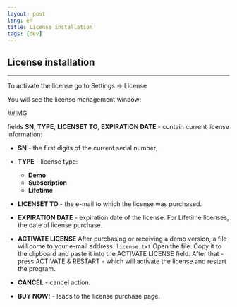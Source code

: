 ```yaml
---
layout: post
lang: en
title: License installation
tags: [dev]
---
```


## License installation

---

<!-- more -->

To activate the license go to Settings -> License  

You will see the license management window:  

##IMG

fields **SN**, **TYPE**, **LICENSET TO**, **EXPIRATION DATE** - contain current license information:  

- **SN** - the first digits of the current serial number;
- **TYPE** - license type:
   - **Demo**
   - **Subscription** 
   - **Lifetime**  
- **LICENSET TO** - the e-mail to which the license was purchased.  
- **EXPIRATION DATE** - expiration date of the license. For Lifetime licenses, the date of license purchase.

- **ACTIVATE LICENSE**
After purchasing or receiving a demo version, a file will come to your e-mail address. `license.txt`
Open the file. Copy it to the clipboard and paste it into the ACTIVATE LICENSE field.
After that - press ACTIVATE & RESTART - which will activate the license and restart the program.  

- **CANCEL** - cancel action.
- **BUY NOW!** - leads to the license purchase page.
